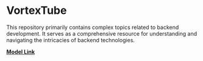 # **VortexTube**

This repository primarily contains complex topics related to backend development. It serves as a comprehensive resource for understanding and navigating the intricacies of backend technologies.

**[Model Link](https://app.eraser.io/workspace/YtPqZ1VogxGy1jzIDkzj)**
